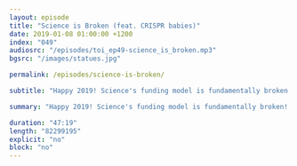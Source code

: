 ```yaml
---
layout: episode
title: "Science is Broken (feat. CRISPR babies)"
date: 2019-01-08 01:00:00 +1200
index: "049"
audiosrc: "/episodes/toi_ep49-science_is_broken.mp3"
bgsrc: "/images/statues.jpg"

permalink: /episodes/science-is-broken/

subtitle: "Happy 2019! Science's funding model is fundamentally broken! Meanwhile, someone used CRISPR to edit germ line genes and we potentially have no idea how it might manifest! Listen to two former scientists wail about science. Happy 2019!"

summary: "Happy 2019! Science's funding model is fundamentally broken! Meanwhile, someone used CRISPR to edit germ line genes and we potentially have no idea how it might manifest! Listen to two former scientists wail about science. Happy 2019!"

duration: "47:19"
length: "82299195"
explicit: "no"
block: "no" 
---
```

